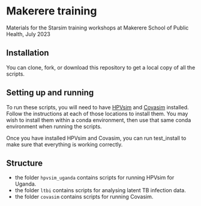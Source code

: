 # Makerere training
Materials for the Starsim training workshops at Makerere School of Public Health, July 2023


## Installation
You can clone, fork, or download this repository to get a local copy of all the scripts.

## Setting up and running
To run these scripts, you will need to have [HPVsim](http://hpvsim.org) and [Covasim](http://covasim.org) installed. Follow the instructions at each of those locations to install them. You may wish to install them within a conda environment, then use that same conda environment when running the scripts.

Once you have installed HPVsim and Covasim, you can run test_install to make sure that everything is working correctly.

## Structure
- the folder `hpvsim_uganda` contains scripts for running HPVsim for Uganda.
- the folder `ltbi` contains scripts for analysing latent TB infection data.
- the folder `covasim` contains scripts for running Covasim.

